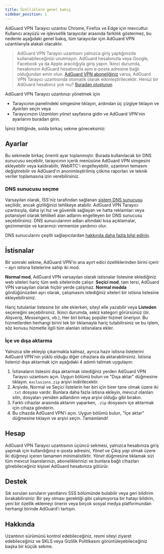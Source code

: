 ```yaml
---
title: Özelliklere genel bakış
sidebar_position: 1
---
```


AdGuard VPN Tarayıcı uzantısı Chrome, Firefox ve Edge için mevcuttur. Kullanıcı arayüzü ve işlevsellik tarayıcılar arasında farklılık göstermez, bu nedenle aşağıdaki genel bakış, tüm tarayıcılar için AdGuard VPN uzantılarıyla alakalı olacaktır.

> AdGuard VPN Tarayıcı uzantısını yalnızca giriş yaptığınızda kullanabileceğinizi unutmayın. AdGuard hesabınızla veya Google, Facebook ya da Apple aracılığıyla giriş yapın. İkinci durumda, hesabınızın AdGuard hesabınızla aynı e-posta adresine bağlı olduğundan emin olun. [AdGuard VPN aboneliğiniz](/general/subscription.md) varsa, AdGuard VPN Tarayıcı uzantısında otomatik olarak etkinleştirilecektir. Henüz bir AdGuard hesabınız yok mu? [Buradan oluşturun](https://auth.adguard.com/registration.html).

AdGuard VPN Tarayıcı uzantınızı yönetmek için

* Tarayıcının panelindeki simgesine tıklayın, ardından üç çizgiye tıklayın ve *Ayarları* seçin veya
* Tarayıcınızın *Uzantıları yönet* sayfasına gidin ve AdGuard VPN'nin ayarlarını buradan girin.

İşiniz bittiğinde, solda birkaç sekme göreceksiniz:

## Ayarlar

Bu sekmede birkaç önemli ayar toplanmıştır. Burada kullanılacak bir DNS sunucusu seçebilir, tarayıcının içerik menüsüne AdGuard VPN simgesini ekleyebilir veya kaldırabilir, WebRTC'i engelleyebilir, uzantının temasını değiştirebilir ve AdGuard'ın anonimleştirilmiş çökme raporları ve teknik veriler toplamasına izin verebilirsiniz.

### DNS sunucusu seçme

Varsayılan olarak, İSS'niz tarafından sağlanan [sistem DNS sunucusu](https://kb.adguard.com/en/general/dns-filtering#what-is-dns) seçilidir, ancak gizliliğinizi tehlikeye atabilir. AdGuard VPN Tarayıcı uzantısıyla, daha iyi hız ve güvenlik sağlayan ve hatta reklamları veya potansiyel olarak tehlikeli alan adlarını engelleyen bir DNS sunucusu seçebilirsiniz. DNS sunucularının adları altındaki kısa açıklamalar, gezinmenize ve kararınızı vermenize yardımcı olur.

DNS sunucularını çeşitli sağlayıcılardan [hakkında daha fazla bilgi edinin](https://kb.adguard.com/ru/general/dns-providers).

## İstisnalar

Bir sonraki sekme, AdGuard VPN'in ana ayırt edici özelliklerinden birini içerir – ayrı istisna listelerine sahip iki mod.

**Normal mod**, AdGuard VPN varsayılan olarak istisnalar listesine eklediğiniz web siteleri hariç tüm web sitelerinde çalışır. **Seçici mod**, tam tersi, AdGuard VPN varsayılan olarak hiçbir yerde çalışmaz. **Normal modda** gördüğünüzden ayrı olarak, çalışmasını istediğiniz siteleri bir istisna listesine ekleyebilirsiniz.

Hariç tutulanlar listesine bir site eklerken, siteyi elle yazabilir veya **Listeden** seçeneğini seçebilirsiniz. İkinci durumda, sekiz kategori görürsünüz (ör. *Alışveriş*, *Messengers*, vb.), Her biri birkaç popüler hizmet öneriyor. Bu hizmetlerden herhangi birini tek bir tıklamayla hariç tutabilirsiniz ve bu işlem, söz konusu hizmetle ilgili tüm alanları istisnalara ekler.

### İçe ve dışa aktarma

Yalnızca site ekleyip çıkarmakla kalmaz, ayrıca hazır istisna listelerini AdGuard VPN'nin yüklü olduğu diğer cihazlara da aktarabilirsiniz. İstisna listenizi dışa aktarmak için aşağıdaki 4 adımlı talimatı uygulayın:

1. İstisnaların listesini dışa aktarmak istediğiniz yerden AdGuard VPN Tarayıcı uzantısını açın. Uygun bölümü bulun ve "Dışa aktar" düğmesine tıklayın. `exclusions.zip` arşivi indirilecektir.
2. Arşivde, Normal ve Seçici listelerin her biri için birer tane olmak üzere iki `.txt` dosyası vardır. Bunlara daha fazla istisna ekleyin, mevcut olanları silin, dosyaları yeniden adlandırın veya arşivi olduğu gibi bırakın.
3. Farklı cihazlar arasında aktarım yaparken, `.zip` dosyasını içe aktarmak için cihaza gönderin.
4. Bu cihazda AdGuard VPN'i açın. Uygun bölümü bulun, "İçe aktar" düğmesine tıklayın ve arşivi seçin. Tamamlandı!

## Hesap

AdGuard VPN Tarayıcı uzantısının üçüncü sekmesi, yalnızca hesabınıza giriş yapmak için kullandığınız e-posta adresini, *Yönet* ve *Çıkış yap* olmak üzere iki düğmeyi içeren tamamen minimalistiktir. *Yönet* düğmesine tıklamak sizi tüm mevcut lisanslarınızı, aboneliklerinizi ve bunlara bağlı cihazları görebileceğiniz kişisel AdGuard hesabınıza götürür.

## Destek

Sık sorulan soruların yanıtlarını SSS bölümünde bulabilir veya geri bildirim bırakabilirsiniz: Bir şey olması gerektiği gibi çalışmıyorsa bir hatayı bildirin, yeni bir özellik eklemeyi önerin veya birçok sosyal medya platformundan herhangi birinde AdGuard'ı tartışın.

## Hakkında

Uzantının sürümünü kontrol edebileceğiniz, resmi siteyi ziyaret edebileceğiniz ve SKLS veya Gizlilik Politikasını görüntüleyebileceğiniz başka bir küçük sekme.